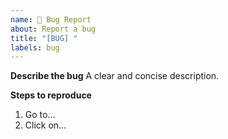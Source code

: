 ```yaml
---
name: 🐛 Bug Report
about: Report a bug
title: "[BUG] "
labels: bug
---
```


**Describe the bug**
A clear and concise description.

**Steps to reproduce**
1. Go to...
2. Click on...
